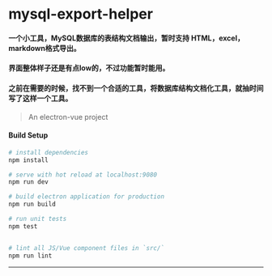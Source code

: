 # mysql-export-helper
#### 一个小工具，MySQL数据库的表结构文档输出，暂时支持 HTML，excel，markdown格式导出。
#### 界面整体样子还是有点low的，不过功能暂时能用。
#### 之前在需要的时候，找不到一个合适的工具，将数据库结构文档化工具，就抽时间写了这样一个工具。

> An electron-vue project

#### Build Setup

``` bash
# install dependencies
npm install

# serve with hot reload at localhost:9080
npm run dev

# build electron application for production
npm run build

# run unit tests
npm test


# lint all JS/Vue component files in `src/`
npm run lint

```

---
